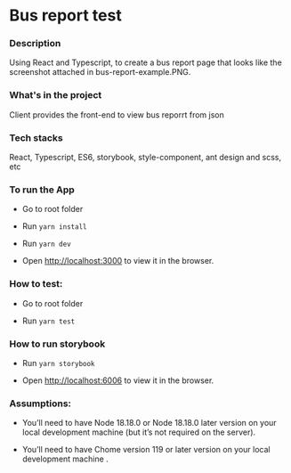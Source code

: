 # Bus report test

### Description

Using React and Typescript, to create a bus report page that looks like the screenshot attached in bus-report-example.PNG.

### What's in the project

Client provides the front-end to view bus reporrt from json

### Tech stacks

React, Typescript, ES6, storybook, style-component, ant design and scss, etc

### To run the App

- Go to root folder

- Run `yarn install`

- Run `yarn dev`

- Open [http://localhost:3000](http://localhost:3000) to view it in the browser.

### How to test:

- Go to root folder

- Run `yarn test`

### How to run storybook

- Run `yarn storybook`

- Open [http://localhost:6006](http://localhost:6006) to view it in the browser.

### Assumptions:

- You’ll need to have Node 18.18.0 or Node 18.18.0 later version on your local development machine (but it’s not required on the server).

- You’ll need to have Chome version 119 or later version on your local development machine .
